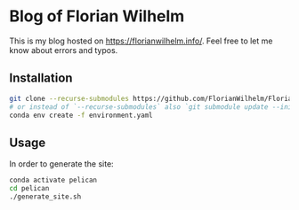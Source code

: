 Blog of Florian Wilhelm
=======================

This is my blog hosted on https://florianwilhelm.info/. 
Feel free to let me know about errors and typos.

Installation
------------

```bash
git clone --recurse-submodules https://github.com/FlorianWilhelm/FlorianWilhelm.github.io.git
# or instead of `--recurse-submodules` also `git submodule update --init` after cloning
conda env create -f environment.yaml
```


Usage
-----

In order to generate the site:

```bash
conda activate pelican
cd pelican
./generate_site.sh
```
